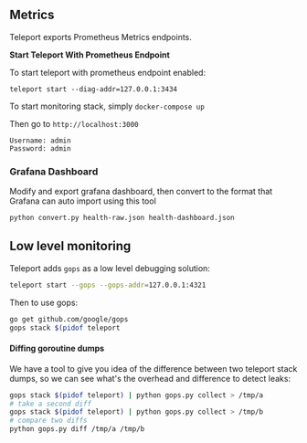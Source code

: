 ## Metrics

Teleport exports Prometheus Metrics endpoints.

**Start Teleport With Prometheus Endpoint**

To start teleport with prometheus endpoint enabled:

```
teleport start --diag-addr=127.0.0.1:3434
```

To start monitoring stack, simply `docker-compose up`

Then go to `http://localhost:3000`

```
Username: admin
Password: admin
```

### Grafana Dashboard

Modify and export grafana dashboard, then convert to the format that Grafana can auto import using this tool

```bash
python convert.py health-raw.json health-dashboard.json
```

## Low level monitoring

Teleport adds `gops` as a low level debugging solution:

```bash
teleport start --gops --gops-addr=127.0.0.1:4321
```

Then to use gops:

```bash
go get github.com/google/gops
gops stack $(pidof teleport
```

#### Diffing goroutine dumps

We have a tool to give you idea of the difference between two teleport stack dumps,
so we can see what's the overhead and difference to detect leaks:

```bash
gops stack $(pidof teleport) | python gops.py collect > /tmp/a
# take a second diff
gops stack $(pidof teleport) | python gops.py collect > /tmp/b
# compare two diffs
python gops.py diff /tmp/a /tmp/b
```

